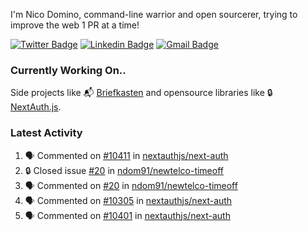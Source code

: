 
I'm Nico Domino, command-line warrior and open sourcerer, trying to improve the web 1 PR at a time!

[![Twitter Badge](https://img.shields.io/badge/-@ndom91-1ca0f1?style=flat-square&labelColor=1ca0f1&logo=twitter&logoColor=white&link=https://twitter.com/ndom91)](https://twitter.com/ndom91) [![Linkedin Badge](https://img.shields.io/badge/-ndom91-blue?style=flat-square&logo=Linkedin&logoColor=white&link=https://www.linkedin.com/in/ndom91/)](https://www.linkedin.com/in/ndom91/) [![Gmail Badge](https://img.shields.io/badge/-yo@ndo.dev-c14438?style=flat-square&logo=mail.ru&logoColor=white&link=mailto:yo@ndo.dev)](mailto:yo@ndo.dev)

### Currently Working On..

Side projects like 📬 [Briefkasten](https://briefkastenhq.com) and opensource libraries like 🔒 [NextAuth.js](https://github.com/nextauthjs/next-auth).

<!--START_SECTION_PROFILE_VIEWS:readme-info-->
<!--END_SECTION_PROFILE_VIEWS:readme-info-->

<!--START_SECTION_DAILY_COMMIT:readme-info-->
<!--END_SECTION_DAILY_COMMIT:readme-info-->

<!--START_SECTION_WEEKLY_COMMIT:readme-info-->
<!--END_SECTION_WEEKLY_COMMIT:readme-info-->

### Latest Activity

<!--START_SECTION:activity-->
1. 🗣 Commented on [#10411](https://github.com/nextauthjs/next-auth/pull/10411#issuecomment-2025764358) in [nextauthjs/next-auth](https://github.com/nextauthjs/next-auth)
2. 🔒 Closed issue [#20](https://github.com/ndom91/newtelco-timeoff/issues/20) in [ndom91/newtelco-timeoff](https://github.com/ndom91/newtelco-timeoff)
3. 🗣 Commented on [#20](https://github.com/ndom91/newtelco-timeoff/issues/20#issuecomment-2025760469) in [ndom91/newtelco-timeoff](https://github.com/ndom91/newtelco-timeoff)
4. 🗣 Commented on [#10305](https://github.com/nextauthjs/next-auth/pull/10305#issuecomment-2022939939) in [nextauthjs/next-auth](https://github.com/nextauthjs/next-auth)
5. 🗣 Commented on [#10401](https://github.com/nextauthjs/next-auth/pull/10401#issuecomment-2022402274) in [nextauthjs/next-auth](https://github.com/nextauthjs/next-auth)
<!--END_SECTION:activity-->

